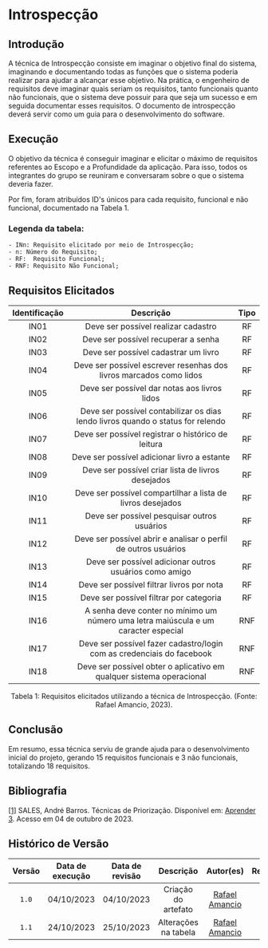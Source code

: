 # Introspecção

## Introdução

A técnica de Introspecção consiste em imaginar o objetivo final do sistema, imaginando e documentando todas as funções que o sistema poderia realizar para ajudar a alcançar esse objetivo. Na prática, o engenheiro de requisitos deve imaginar quais seriam os requisitos, tanto funcionais quanto não funcionais, que o sistema deve possuir para que seja um sucesso e em seguida documentar esses requisitos. O documento de introspecção deverá servir como um guia para o desenvolvimento do software.


## Execução

O objetivo da técnica é conseguir imaginar e elicitar o máximo de requisitos referentes ao Escopo e a Profundidade da aplicação. Para isso, todos os integrantes do grupo se reuniram e conversaram sobre o que o sistema deveria fazer.

Por fim, foram atribuídos ID's únicos para cada requisito, funcional e não funcional, documentado na Tabela 1.

### Legenda da tabela:
    - INn: Requisito elicitado por meio de Introspecção;
    - n: Número do Requisito;
    - RF:  Requisito Funcional;
    - RNF: Requisito Não Funcional;

## Requisitos Elicitados


| Identificação |                                                     Descrição                                                    |      Tipo      |
| :-----------: | :--------------------------------------------------------------------------------------------------------------: | :------------: |
|     IN01      |                                       Deve ser possível realizar cadastro                                        |       RF       |
|     IN02      |                                       Deve ser possível recuperar a senha                                        |       RF       |
|     IN03      |                                       Deve ser possível cadastrar um livro                                       |       RF       |
|     IN04      |                        Deve ser possível escrever resenhas dos livros marcados como lidos                        |       RF       |
|     IN05      |                                 Deve ser possível dar notas aos livros lidos                                     |       RF       |
|     IN06      |                 Deve ser possível contabilizar os dias lendo livros quando o status for relendo                  |       RF       |
|     IN07      |                               Deve ser possível registrar o histórico de leitura                                 |       RF       |
|     IN08      |                                   Deve ser possível adicionar livro a estante                                    |       RF       |
|     IN09      |                                Deve ser possível criar lista de livros desejados                                 |       RF       |
|     IN10      |                            Deve ser possível compartilhar a lista de livros desejados                            |       RF       |
|     IN11      |                                   Deve ser possível pesquisar outros usuários                                    |       RF       |
|     IN12      |                          Deve ser possível abrir e analisar o perfil de outros usuários                          |       RF       |
|     IN13      |                              Deve ser possível adicionar outros usuários como amigo                              |       RF       |
|     IN14      |                                    Deve ser possível filtrar livros por nota                                     |       RF       |
|     IN15      |                                     Deve ser possível filtrar por categoria                                      |       RF       |
|     IN16      |                A senha deve conter no mínimo um número uma letra maiúscula e um caracter especial                |       RNF      |
|     IN17      |                      Deve ser possível fazer cadastro/login com as credenciais do facebook                       |       RNF      |
|     IN18      |                       Deve ser possível obter o aplicativo em qualquer sistema operacional                       |       RNF      |


<div style="text-align: center">
<p> Tabela 1: Requisitos elicitados utilizando a técnica de Introspecção. (Fonte: Rafael Amancio, 2023).</p>
</div>

## Conclusão
Em resumo, essa técnica serviu de grande ajuda para o desenvolvimento inicial do projeto, gerando 15 requisitos funcionais e 3 não funcionais, totalizando 18 requisitos.

## Bibliografia

<a id="aa" href="#a">[1]</a> SALES, André Barros. Técnicas de Priorização. Disponível em: [Aprender 3](https://aprender3.unb.br/pluginfile.php/2692772/mod_resource/content/2/Requisitos%20-%20Aula%2007.pdf). Acesso em 04 de outubro de 2023.

## Histórico de Versão

| Versão | Data de execução | Data de revisão |      Descrição       |                 Autor(es)                      |                     Revisor(es)                        |
| :----: | :--------------: | :-------------: | :-----------------:  | :--------------------------------------------: | :----------------------------------------------------: |
| `1.0`  |    04/10/2023    |   04/10/2023    | Criação do artefato  | [Rafael Amancio](https://github.com/Rafael-gc) | [Shaíne Oliveira](https://github.com/ShaineOliveira)   |
| `1.1`  |    24/10/2023    |   25/10/2023    | Alterações na tabela | [Rafael Amancio](https://github.com/Rafael-gc) | [Shaíne Oliveira](https://github.com/ShaineOliveira)   |

